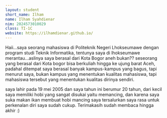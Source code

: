 ```yaml
---
layout: student
short_name: Ilham
name: Ilham Syahdienar
nim: 2024573010029
class: TI-1C
website: https://ilhamdienar.github.io/
---
```

Haii...saya seorang mahasiswa di Politeknik Negeri Lhokseumawe dengan program studi Teknik Informatika, tentunya saya di lhokseumawe merantau...aslinya saya berasal dari Kota Bogor
aneh bukan?? seseorang yang berasal dari Kota bogor bisa berkuliah hingga ke ujung barat Aceh, padahal ditempat saya berasal banyak kampus-kampus yang bagus, tapi menurut saya, bukan kampus yang
menentukan kualitas mahasiswa, tapi mahasiswa tersebut yang menentukan kualitas dirinya sendiri.

saya lahir pada 19 mei 2005 dan saya tahun ini berumur 20 tahun, dari kecil saya memiliki hobi yang sangat disukai yaitu memancing, dan karena saya suka makan ikan membuat hobi mancing saya tersalurkan
saya rasa untuk perkenalan diri saya sudah cukup. Terimakasih sudah membaca hingga akhir :)
